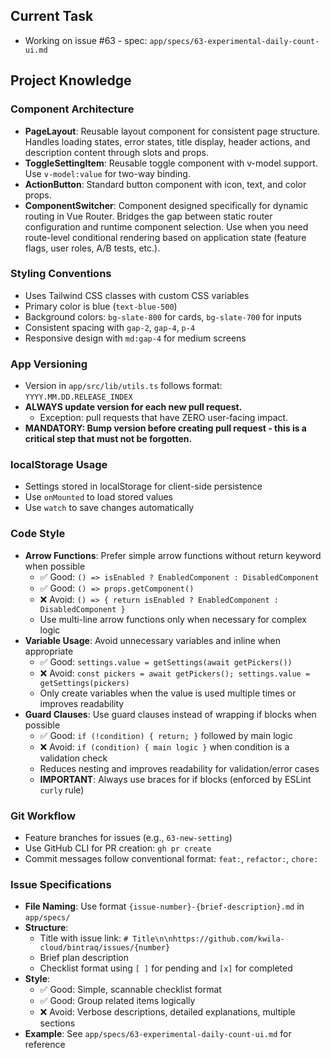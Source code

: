 ## Current Task

- Working on issue #63 - spec: `app/specs/63-experimental-daily-count-ui.md`

## Project Knowledge

### Component Architecture

- **PageLayout**: Reusable layout component for consistent page structure. Handles loading states, error states, title display, header actions, and description content through slots and props.
- **ToggleSettingItem**: Reusable toggle component with v-model support. Use `v-model:value` for two-way binding.
- **ActionButton**: Standard button component with icon, text, and color props.
- **ComponentSwitcher**: Component designed specifically for dynamic routing in Vue Router. Bridges the gap between static router configuration and runtime component selection. Use when you need route-level conditional rendering based on application state (feature flags, user roles, A/B tests, etc.).

### Styling Conventions

- Uses Tailwind CSS classes with custom CSS variables
- Primary color is blue (`text-blue-500`)
- Background colors: `bg-slate-800` for cards, `bg-slate-700` for inputs
- Consistent spacing with `gap-2`, `gap-4`, `p-4`
- Responsive design with `md:gap-4` for medium screens

### App Versioning

- Version in `app/src/lib/utils.ts` follows format: `YYYY.MM.DD.RELEASE_INDEX`
- **ALWAYS update version for each new pull request.**
  - Exception: pull requests that have ZERO user-facing impact.
- **MANDATORY: Bump version before creating pull request - this is a critical step that must not be forgotten.**

### localStorage Usage

- Settings stored in localStorage for client-side persistence
- Use `onMounted` to load stored values
- Use `watch` to save changes automatically

### Code Style

- **Arrow Functions**: Prefer simple arrow functions without return keyword when possible
  - ✅ Good: `() => isEnabled ? EnabledComponent : DisabledComponent`
  - ✅ Good: `() => props.getComponent()`
  - ❌ Avoid: `() => { return isEnabled ? EnabledComponent : DisabledComponent }`
  - Use multi-line arrow functions only when necessary for complex logic
- **Variable Usage**: Avoid unnecessary variables and inline when appropriate
  - ✅ Good: `settings.value = getSettings(await getPickers())`
  - ❌ Avoid: `const pickers = await getPickers(); settings.value = getSettings(pickers)`
  - Only create variables when the value is used multiple times or improves readability
- **Guard Clauses**: Use guard clauses instead of wrapping if blocks when possible
  - ✅ Good: `if (!condition) { return; }` followed by main logic
  - ❌ Avoid: `if (condition) { main logic }` when condition is a validation check
  - Reduces nesting and improves readability for validation/error cases
  - **IMPORTANT**: Always use braces for if blocks (enforced by ESLint `curly` rule)

### Git Workflow

- Feature branches for issues (e.g., `63-new-setting`)
- Use GitHub CLI for PR creation: `gh pr create`
- Commit messages follow conventional format: `feat:`, `refactor:`, `chore:`

### Issue Specifications

- **File Naming**: Use format `{issue-number}-{brief-description}.md` in `app/specs/`
- **Structure**: 
  - Title with issue link: `# Title\n\nhttps://github.com/kwila-cloud/bintraq/issues/{number}`
  - Brief plan description
  - Checklist format using `[ ]` for pending and `[x]` for completed
- **Style**: 
  - ✅ Good: Simple, scannable checklist format
  - ✅ Good: Group related items logically
  - ❌ Avoid: Verbose descriptions, detailed explanations, multiple sections
- **Example**: See `app/specs/63-experimental-daily-count-ui.md` for reference
